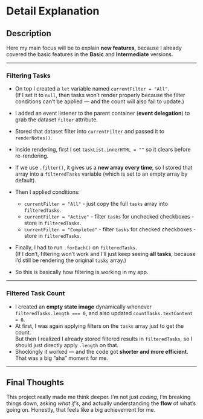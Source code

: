 # Detail Explanation

## Description

Here my main focus will be to explain **new features**, because I already covered the basic features in the **Basic** and **Intermediate** versions.

---

### Filtering Tasks

-   On top I created a `let` variable named `currentFilter = "All"`.  
    (If I set it to `null`, then tasks won’t render properly because the filter conditions can’t be applied — and the count will also fail to update.)
-   I added an event listener to the parent container (**event delegation**) to grab the dataset `filter` attribute.
-   Stored that dataset filter into `currentFilter` and passed it to `renderNotes()`.
-   Inside rendering, first I set `taskList.innerHTML = ""` so it clears before re-rendering.
-   If we use `.filter()`, it gives us a **new array every time**, so I stored that array into a `filteredTasks` variable (which is set to an empty array by default).
-   Then I applied conditions:

    -   `currentFilter = "All"` - just copy the full `tasks` array into `filteredTasks`.
    -   `currentFilter = "Active"` - filter `tasks` for unchecked checkboxes - store in `filteredTasks`.
    -   `currentFilter = "Completed"` - filter `tasks` for checked checkboxes - store in `filteredTasks`.

-   Finally, I had to run `.forEach()` on `filteredTasks`.  
    (If I don’t, filtering won’t work and I’ll just keep seeing **all tasks**, because I’d still be rendering the original `tasks` array.)
-   So this is basically how filtering is working in my app.

---

### Filtered Task Count

-   I created an **empty state image** dynamically whenever `filteredTasks.length === 0`, and also updated `countTasks.textContent = 0`.
-   At first, I was again applying filters on the `tasks` array just to get the count.  
    But then I realized I already stored filtered results in `filteredTasks`, so I should just directly apply `.length` on that.
-   Shockingly it worked — and the code got **shorter and more efficient**. That was a big “aha” moment for me.

---

## Final Thoughts

This project really made me think deeper. I’m not just _coding_, I’m breaking things down, asking _what if’s_, and actually understanding the **flow** of what’s going on. Honestly, that feels like a big achievement for me.
